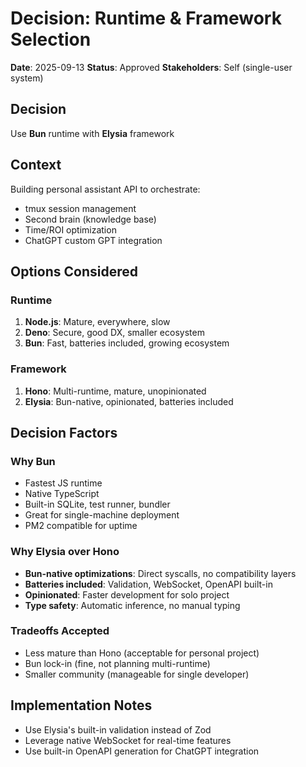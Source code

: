 # Decision: Runtime & Framework Selection

**Date**: 2025-09-13
**Status**: Approved
**Stakeholders**: Self (single-user system)

## Decision
Use **Bun** runtime with **Elysia** framework

## Context
Building personal assistant API to orchestrate:
- tmux session management
- Second brain (knowledge base)
- Time/ROI optimization
- ChatGPT custom GPT integration

## Options Considered

### Runtime
1. **Node.js**: Mature, everywhere, slow
2. **Deno**: Secure, good DX, smaller ecosystem
3. **Bun**: Fast, batteries included, growing ecosystem

### Framework
1. **Hono**: Multi-runtime, mature, unopinionated
2. **Elysia**: Bun-native, opinionated, batteries included

## Decision Factors

### Why Bun
- Fastest JS runtime
- Native TypeScript
- Built-in SQLite, test runner, bundler
- Great for single-machine deployment
- PM2 compatible for uptime

### Why Elysia over Hono
- **Bun-native optimizations**: Direct syscalls, no compatibility layers
- **Batteries included**: Validation, WebSocket, OpenAPI built-in
- **Opinionated**: Faster development for solo project
- **Type safety**: Automatic inference, no manual typing

### Tradeoffs Accepted
- Less mature than Hono (acceptable for personal project)
- Bun lock-in (fine, not planning multi-runtime)
- Smaller community (manageable for single developer)

## Implementation Notes
- Use Elysia's built-in validation instead of Zod
- Leverage native WebSocket for real-time features
- Use built-in OpenAPI generation for ChatGPT integration